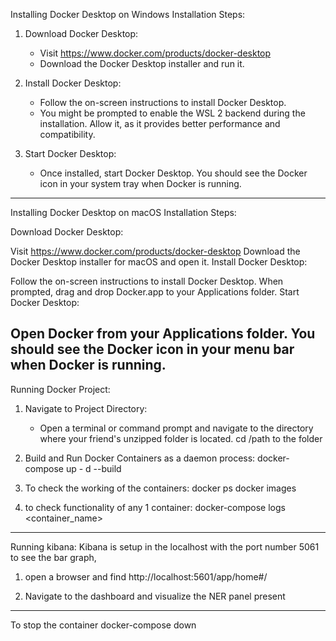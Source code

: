 Installing Docker Desktop on Windows
Installation Steps:

1. Download Docker Desktop:
   - Visit https://www.docker.com/products/docker-desktop
   - Download the Docker Desktop installer and run it.

2. Install Docker Desktop:
   - Follow the on-screen instructions to install Docker Desktop.
   - You might be prompted to enable the WSL 2 backend during the installation. Allow it, as it provides better performance and compatibility.

3. Start Docker Desktop:
   - Once installed, start Docker Desktop. You should see the Docker icon in your system tray when Docker is running.
------------------------------------------------------------------------------------------------------------------------------------------
Installing Docker Desktop on macOS
Installation Steps:

Download Docker Desktop:

Visit https://www.docker.com/products/docker-desktop
Download the Docker Desktop installer for macOS and open it.
Install Docker Desktop:

Follow the on-screen instructions to install Docker Desktop.
When prompted, drag and drop Docker.app to your Applications folder.
Start Docker Desktop:

Open Docker from your Applications folder.
You should see the Docker icon in your menu bar when Docker is running.
------------------------------------------------------------------------------------------------------------------------------------------
Running Docker Project:

1. Navigate to Project Directory:
   - Open a terminal or command prompt and navigate to the directory where your friend's unzipped folder is located.
    cd /path to the folder

2. Build and Run Docker Containers as a daemon process:
   docker-compose up - d --build 

3. To check the working of the containers:
    docker ps
    docker images

4. to check functionality of any 1 container:
    docker-compose logs <container_name>

------------------------------------------------------------------------------------------------------------------------------------------

Running kibana:
    Kibana is setup in the localhost with the port number 5061 to see the bar graph, 
1. open a browser and find
    http://localhost:5601/app/home#/

2. Navigate to the dashboard and visualize the NER panel present

------------------------------------------------------------------------------------------------------------------------------------------

To stop the container
docker-compose down
